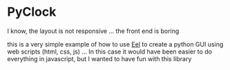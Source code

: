 # PyClock
I know, the layout is not responsive ... the front end is boring

this is a very simple example of how to use <a href="https://github.com/samuelhwilliams/Eel">Eel</a> to create a python GUI using web scripts (html, css, js) ... In this case it would have been easier to do everything in javascript, but I wanted to have fun with this library

